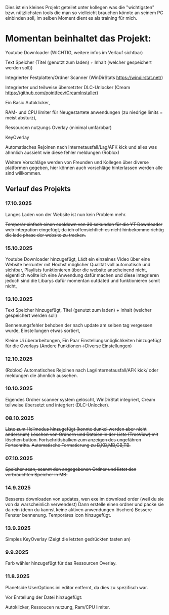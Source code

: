 Dies ist ein kleines Projekt geteilet unter kollegen was die "wichtigsten" bzw. nützlichsten tools die man so vielleicht brauchen könnte an seinem PC einbinden soll, im selben Moment dient es als training für mich.

# Momentan beinhaltet das Projekt:

Youtube Downloader (WICHTIG, weitere infos im Verlauf sichtbar)

Text Speicher (Titel (genutzt zum laden) + Inhalt (welcher gespeichert werden soll))

Integrierter Festplatten/Ordner Scanner (WinDirStats https://windirstat.net/)

Integrierter und teilweise übersetzter DLC-Unlocker (Cream https://github.com/pointfeev/CreamInstaller)

Ein Basic Autoklicker,

RAM- und CPU limiter für Neugestartete anwendungen (zu niedrige limits = meist absturz),

Ressourcen nutzungs Overlay (minimal umfärbbar)

KeyOverlay

Automatisches Rejoinen nach Internetausfall/Lag/AFK kick und alles was ähnnlich aussieht wie diese fehler meldungen (Roblox)

Weitere Vorschläge werden von Freunden und Kollegen über diverse platformen gegeben, hier können auch vorschläge hinterlassen werden alle sind willkommen.



## Verlauf des Projekts

### 17.10.2025

Langes Laden von der Website ist nun kein Problem mehr.

~~Temporär einfach einen cooldown von 30 sekunden für die YT Downloader web integration eingefügt, da ich offensichtlich es nicht hinbekomme richtig die lade phase der website zu tracken.~~

### 15.10.2025

Youtube Downloader hinzugefügt,
Lädt ein einzelnes Video über eine Website herrunter mit Höchst möglicher Qualität voll automatisch und sichtbar,
Playlists funktionieren über die website anscheinend nicht,
eigentlich wollte ich eine Anwendung dafür machen und diese integrieren jedoch sind die Libarys dafür momentan outdated und funktionieren somit nicht,

### 13.10.2025

Text Speicher hinzugefügt, 
Titel (genutzt zum laden) + Inhalt (welcher gespeichert werden soll)

Bennenungsfehler behoben der nach update am selben tag vergessen wurde,
Einstellungen etwas sortiert,

Kleine Ui überarbeitungen,
Ein Paar Einstellungsmöglichkeiten hinzugefügt für die Overlays (Andere Funktionen->Diverse Einstellungen)

### 12.10.2025

(Roblox) Automatisches Rejoinen nach Lag/Internetausfall/AFK kick/ oder meldungen die ähnnlich aussehen.

### 10.10.2025

Eigendes Ordner scanner system gelöscht, 
WinDirStat integriert,
Cream teilweise übersetzt und integriert (DLC-Unlocker).


### 08.10.2025

~~Liste zum Hellmodus hinzugefügt (konnte dunkel werden aber nicht andersrum)~~
~~Löschen von Ordnern und Dateien in der Liste (TreeView) mit löschen button.~~
~~Fortschrittsbalken zum anzeigen des ungefähren Fortschritts.~~
~~Automatische Formatierung zu B,KB,MB,GB,TB.~~

### 07.10.2025

~~Speicher scan, scannt den angegebenen Ordner und listet den verbrauchten Speicher in MB.~~

### 14.9.2025

Besseres downloaden von updates, wen exe im download order (weil du sie von da warscheinlich verwendest)
Dann erstelle einen ordner und packe sie da rein (denn du kannst keine aktiven anwendungen löschen)
Bessere Fenster bennenung.
Temporäres icon hinzugefügt.


### 13.9.2025

Simples KeyOverlay (Zeigt die letzten gedrückten tasten an)


### 9.9.2025

Farb wähler hinzugefügt für das Ressourcen Overlay. 


### 11.8.2025

Planetside UserOptions.ini editor entfernt,
da dies zu spezifisch war.


Vor Erstellung der Datei hinzugefügt:

Autoklicker,
Ressoucen nutzung,
Ram/CPU limiter.

